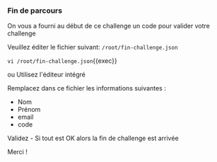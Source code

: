 
### Fin de parcours

On vous a fourni au début de ce challenge un code pour valider votre challenge



Veuillez éditer le fichier suivant: `/root/fin-challenge.json`

`vi /root/fin-challenge.json`{{exec}}

ou Utilisez l'éditeur intégré


Remplacez dans ce fichier les informations suivantes :

- Nom
- Prénom
- email
- code

Validez - Si tout est OK alors la fin de challenge est arrivée

Merci !